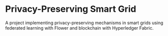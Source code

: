 # Privacy-Preserving Smart Grid
A project implementing privacy-preserving mechanisms in smart grids using federated learning with Flower and blockchain with Hyperledger Fabric.

